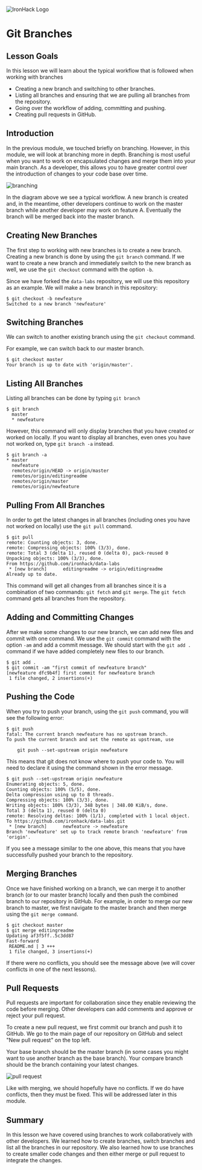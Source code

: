 ![IronHack Logo](https://s3-eu-west-1.amazonaws.com/ih-materials/uploads/upload_d5c5793015fec3be28a63c4fa3dd4d55.png)

# Git Branches

## Lesson Goals

In this lesson we will learn about the typical workflow that is followed when working with branches

- Creating a new branch and switching to other branches.
- Listing all branches and ensuring that we are pulling all branches from the repository.
- Going over the workflow of adding, committing and pushing. 
- Creating pull requests in GitHub.

## Introduction

In the previous module, we touched briefly on branching. However, in this module, we will look at branching more in depth. Branching is most useful when you want to work on encapsulated changes and merge them into your main branch. As a developer, this allows you to have greater control over the introduction of changes to your code base over time. 

![branching](../../../static/images/branching.png)

In the diagram above we see a typical workflow. A new branch is created and, in the meantime, other developers continue to work on the master branch while another developer may work on feature A. Eventually the branch will be merged back into the master branch.

## Creating New Branches

The first step to working with new branches is to create a new branch. Creating a new branch is done by using the `git branch` command. If we want to create a new branch and immediately switch to the new branch as well, we use the `git checkout` command with the option `-b`.

Since we have forked the `data-labs` repository, we will use this repository as an example. We will make a new branch in this repository:

```
$ git checkout -b newfeature
Switched to a new branch 'newfeature'
```

## Switching Branches

We can switch to another existing branch using the `git checkout` command.

For example, we can switch back to our master branch.

```
$ git checkout master
Your branch is up to date with 'origin/master'.
```

## Listing All Branches

Listing all branches can be done by typing `git branch`

```
$ git branch
  master
  * newfeature
```

However, this command will only display branches that you have created or worked on locally. If you want to display all branches, even ones you have not worked on, type `git branch -a` instead.

```
$ git branch -a
* master
  newfeature
  remotes/origin/HEAD -> origin/master
  remotes/origin/editingreadme
  remotes/origin/master
  remotes/origin/newfeature
```
## Pulling From All Branches

In order to get the latest changes in all branches (including ones you have not worked on locally) use the `git pull` command.

```
$ git pull
remote: Counting objects: 3, done.
remote: Compressing objects: 100% (3/3), done.
remote: Total 3 (delta 1), reused 0 (delta 0), pack-reused 0
Unpacking objects: 100% (3/3), done.
From https://github.com/ironhack/data-labs
 * [new branch]      editingreadme -> origin/editingreadme
Already up to date.
```

This command will get all changes from all branches since it is a combination of two commands: `git fetch` and `git merge`. The `git fetch` command gets all branches from the repository.

## Adding and Committing Changes

After we make some changes to our new branch, we can add new files and commit with one command. We use the `git commit` command with the option `-am` and add a commit message. We should start with the `git add .` command if we have added completely new files to our branch.

```
$ git add .
$ git commit -am "first commit of newfeature branch"
[newfeature dfc9b4f] first commit for newfeature branch
 1 file changed, 2 insertions(+)
```


## Pushing the Code

When you try to push your branch, using the `git push` command, you will see the following error:

```
$ git push
fatal: The current branch newfeature has no upstream branch.
To push the current branch and set the remote as upstream, use

    git push --set-upstream origin newfeature
```

This means that git does not know where to push your code to. You will need to declare it using the command shown in the error message.

```
$ git push --set-upstream origin newfeature
Enumerating objects: 5, done.
Counting objects: 100% (5/5), done.
Delta compression using up to 8 threads.
Compressing objects: 100% (3/3), done.
Writing objects: 100% (3/3), 348 bytes | 348.00 KiB/s, done.
Total 3 (delta 1), reused 0 (delta 0)
remote: Resolving deltas: 100% (1/1), completed with 1 local object.
To https://github.com/ironhack/data-labs.git
 * [new branch]      newfeature -> newfeature
Branch 'newfeature' set up to track remote branch 'newfeature' from 'origin'.
```

If you see a message similar to the one above, this means that you have successfully pushed your branch to the repository.

## Merging Branches

Once we have finished working on a branch, we can merge it to another branch (or to our master branch) locally and then push the combined branch to our repository in GitHub. For example, in order to merge our new branch to master, we first navigate to the master branch and then merge using the `git merge command`.

```
$ git checkout master
$ git merge editingreadme
Updating af3f5ff..5c3dd87
Fast-forward
 README.md | 3 +++
 1 file changed, 3 insertions(+)
```

If there were no conflicts, you should see the message above (we will cover conflicts in one of the next lessons).

## Pull Requests

Pull requests are important for collaboration since they enable reviewing the code before merging. Other developers can add comments and approve or reject your pull request. 

To create a new pull request, we first commit our branch and push it to GitHub. We go to the main page of our repository on GitHub and select "New pull request" on the top left.

Your base branch should be the master branch (in some cases you might want to use another branch as the base branch). Your compare branch should be the branch containing your latest changes.

![pull request](../../../static/images/pull-request.png)

Like with merging, we should hopefully have no conflicts. If we do have conflicts, then they must be fixed. This will be addressed later in this module.

## Summary

In this lesson we have covered using branches to work collaboratively with other developers. We learned how to create branches, switch branches and list all the branches in our repository. We also learned how to use branches to create smaller code changes and then either merge or pull request to integrate the changes.